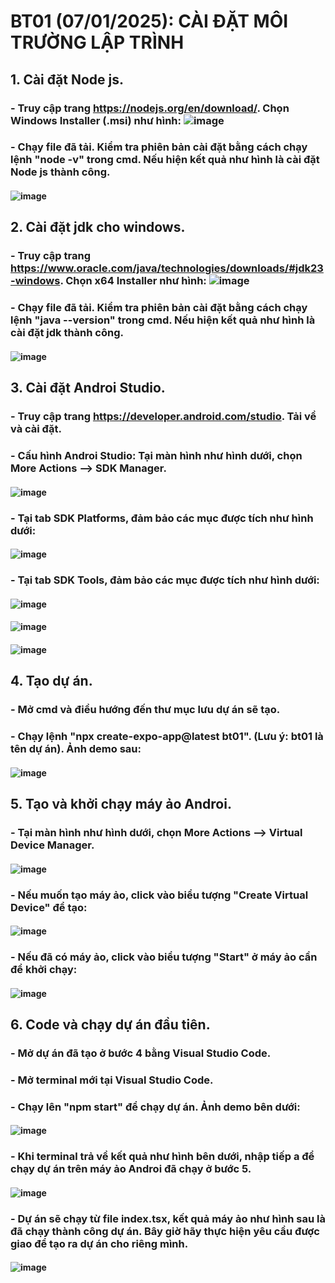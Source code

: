 # BT01 (07/01/2025): CÀI ĐẶT MÔI TRƯỜNG LẬP TRÌNH
## 1. Cài đặt Node js.
### - Truy cập trang https://nodejs.org/en/download/. Chọn Windows Installer (.msi) như hình: ![image](https://github.com/user-attachments/assets/95672c44-b730-42e5-a7d2-bef0b2b72b30)
### - Chạy file đã tải. Kiểm tra phiên bản cài đặt bằng cách chạy lệnh "node -v" trong cmd. Nếu hiện kết quả như hình là cài đặt Node js thành công. 
#### ![image](https://github.com/user-attachments/assets/a80cd637-b37e-4cd4-990b-5bc3c015aaca)
## 2. Cài đặt jdk cho windows.
### - Truy cập trang https://www.oracle.com/java/technologies/downloads/#jdk23-windows. Chọn x64 Installer như hình: ![image](https://github.com/user-attachments/assets/497bfba5-15dc-41a9-9e1e-82de14142ffd)
### - Chạy file đã tải. Kiểm tra phiên bản cài đặt bằng cách chạy lệnh "java --version" trong cmd. Nếu hiện kết quả như hình là cài đặt jdk thành công. 
#### ![image](https://github.com/user-attachments/assets/cf129c74-d7b7-4479-a9ef-864a152d079d)
## 3. Cài đặt Androi Studio.
### - Truy cập trang https://developer.android.com/studio. Tải về và cài đặt.
### - Cấu hình Androi Studio: Tại màn hình như hình dưới, chọn More Actions --> SDK Manager. 
#### ![image](https://github.com/user-attachments/assets/3b12198c-141f-4198-a5b9-4d403cbc53df)
### - Tại tab SDK Platforms, đảm bảo các mục được tích như hình dưới: 
#### ![image](https://github.com/user-attachments/assets/2cf50642-0cda-4184-be97-07ed779e44bf)
### - Tại tab SDK Tools, đảm bảo các mục được tích như hình dưới: 
#### ![image](https://github.com/user-attachments/assets/1fafa86b-daaf-45ee-95d4-77de7c9f7c4e)
#### ![image](https://github.com/user-attachments/assets/3f474364-a859-4abf-af50-83acc8c3990a)
#### ![image](https://github.com/user-attachments/assets/37022399-d44e-4bf1-869c-0140ad8da685)
## 4. Tạo dự án.
### - Mở cmd và điều hướng đến thư mục lưu dự án sẽ tạo.
### - Chạy lệnh "npx create-expo-app@latest bt01". (Lưu ý: bt01 là tên dự án). Ảnh demo sau: 
#### ![image](https://github.com/user-attachments/assets/94f41cb7-705e-46eb-987a-ec795d9e02a2)
## 5. Tạo và khởi chạy máy ảo Androi.
### - Tại màn hình như hình dưới, chọn More Actions --> Virtual Device Manager.
#### ![image](https://github.com/user-attachments/assets/ac16ffb1-93d0-464e-a807-adb56d5f637e)
### - Nếu muốn tạo máy ảo, click vào biểu tượng "Create Virtual Device" để tạo: 
#### ![image](https://github.com/user-attachments/assets/0902d28c-1e7a-413d-a843-f0e5b5773eae)
### - Nếu đã có máy ảo, click vào biểu tượng "Start" ở máy ảo cần để khởi chạy: 
#### ![image](https://github.com/user-attachments/assets/a3f8d817-4968-4731-8dc5-6485ee58785a)
## 6. Code và chạy dự án đầu tiên.
### - Mở dự án đã tạo ở bước 4 bằng Visual Studio Code.
### - Mở terminal mới tại Visual Studio Code.
### - Chạy lên "npm start" để chạy dự án. Ảnh demo bên dưới:
#### ![image](https://github.com/user-attachments/assets/698a8b92-6c6c-49c3-8c77-18ca41823830)
### - Khi terminal trả về kết quả như hình bên dưới, nhập tiếp a để chạy dự án trên máy ảo Androi đã chạy ở bước 5.
#### ![image](https://github.com/user-attachments/assets/c4f0b1c7-b9fb-4ac9-89b1-a4820e3876b1)
### - Dự án sẽ chạy từ file index.tsx, kết quả máy ảo như hình sau là đã chạy thành công dự án. Bây giờ hãy thực hiện yêu cầu được giao để tạo ra dự án cho riêng mình.
#### ![image](https://github.com/user-attachments/assets/6afc46d0-f426-479a-a018-ca481dd5fbb7)



